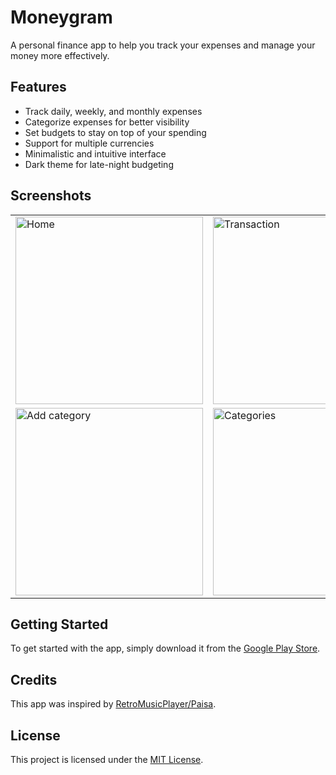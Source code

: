 # Moneygram

A personal finance app to help you track your expenses and manage your money more effectively.

## Features

* Track daily, weekly, and monthly expenses
* Categorize expenses for better visibility
* Set budgets to stay on top of your spending
* Support for multiple currencies
* Minimalistic and intuitive interface
* Dark theme for late-night budgeting

## Screenshots

<table>
  <tr>
    <td><img src="https://user-images.githubusercontent.com/131513908/233768228-2016e07c-a0e0-476b-b344-e9e21c3ae67f.png" alt="Home" width="300"></td>
    <td><img src="https://user-images.githubusercontent.com/131513908/233768233-9c026614-d0c5-4562-90c0-eda8c290560e.png" alt="Transaction" width="300"></td>
  </tr>
  <tr> 
      <td><img src="https://user-images.githubusercontent.com/131513908/233768231-1a160e24-6f48-4726-98b8-12f1380709ba.png" alt="Add category" width="300"></td>
        <td><img src="https://user-images.githubusercontent.com/131513908/233769126-b1db2ff6-caca-4a89-912f-eb3da1391582.png" alt="Categories" width="300"></td>
  </tr>
</table>

## Getting Started

To get started with the app, simply download it from the [Google Play Store](https://play.google.com/store/apps/details?id=com.source.moneygram).

## Credits

This app was inspired by [RetroMusicPlayer/Paisa](https://github.com/RetroMusicPlayer/Paisa).

## License

This project is licensed under the [MIT License](LICENSE).
